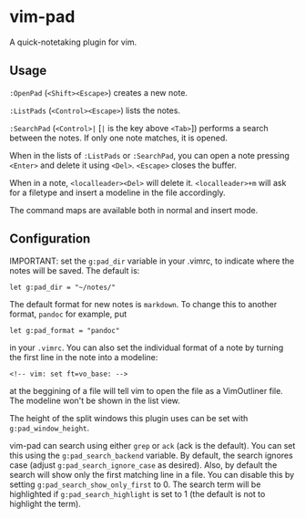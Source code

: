 # vim-pad

A quick-notetaking plugin for vim.

## Usage

`:OpenPad` (`<Shift><Escape>`) creates a new note.

`:ListPads` (`<Control><Escape>`) lists the notes.

`:SearchPad` (`<Control>|` [`|` is the key above `<Tab>`]) performs a search
between the notes. If only one note matches, it is opened.

When in the lists of `:ListPads` or `:SearchPad`, you can open a note pressing
`<Enter>` and delete it using `<Del>`. `<Escape>` closes the buffer.

When in a note, `<localleader><Del>` will delete it. `<localleader>+m` will ask
for a filetype and insert a modeline in the file accordingly.

The command maps are available both in normal and insert mode.

## Configuration

IMPORTANT: set the `g:pad_dir` variable in your .vimrc, to indicate where the
notes will be saved. The default is:

    let g:pad_dir = "~/notes/"

The default format for new notes is `markdown`. To change this to another format,
`pandoc` for example, put

    let g:pad_format = "pandoc"

in your `.vimrc`. You can also set the individual format of a note by turning
the first line in the note into a modeline:

	<!-- vim: set ft=vo_base: -->

at the beggining of a file will tell vim to open the file as a VimOutliner
file. The modeline won't be shown in the list view.

The height of the split windows this plugin uses can be set with
`g:pad_window_height`.

vim-pad can search using either `grep` or `ack` (ack is the default). You can
set this using the `g:pad_search_backend` variable. By default, the search
ignores case (adjust `g:pad_search_ignore_case` as desired). Also, by default 
the search will show only the first matching line in a file. You can disable this
by setting `g:pad_search_show_only_first` to 0. The search term will be
highlighted if `g:pad_search_highlight` is set to 1 (the default is not to
highlight the term).
